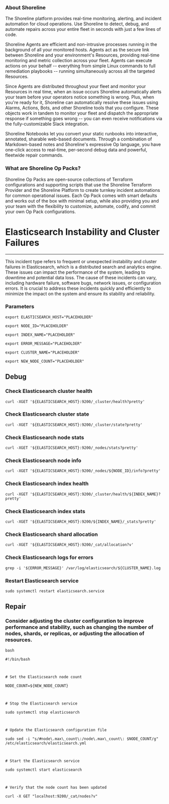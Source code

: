 
### About Shoreline
The Shoreline platform provides real-time monitoring, alerting, and incident automation for cloud operations. Use Shoreline to detect, debug, and automate repairs across your entire fleet in seconds with just a few lines of code.

Shoreline Agents are efficient and non-intrusive processes running in the background of all your monitored hosts. Agents act as the secure link between Shoreline and your environment's Resources, providing real-time monitoring and metric collection across your fleet. Agents can execute actions on your behalf -- everything from simple Linux commands to full remediation playbooks -- running simultaneously across all the targeted Resources.

Since Agents are distributed throughout your fleet and monitor your Resources in real time, when an issue occurs Shoreline automatically alerts your team before your operators notice something is wrong. Plus, when you're ready for it, Shoreline can automatically resolve these issues using Alarms, Actions, Bots, and other Shoreline tools that you configure. These objects work in tandem to monitor your fleet and dispatch the appropriate response if something goes wrong -- you can even receive notifications via the fully-customizable Slack integration.

Shoreline Notebooks let you convert your static runbooks into interactive, annotated, sharable web-based documents. Through a combination of Markdown-based notes and Shoreline's expressive Op language, you have one-click access to real-time, per-second debug data and powerful, fleetwide repair commands.

### What are Shoreline Op Packs?
Shoreline Op Packs are open-source collections of Terraform configurations and supporting scripts that use the Shoreline Terraform Provider and the Shoreline Platform to create turnkey incident automations for common operational issues. Each Op Pack comes with smart defaults and works out of the box with minimal setup, while also providing you and your team with the flexibility to customize, automate, codify, and commit your own Op Pack configurations.

# Elasticsearch Instability and Cluster Failures
---

This incident type refers to frequent or unexpected instability and cluster failures in Elasticsearch, which is a distributed search and analytics engine. These issues can impact the performance of the system, leading to downtime and potential data loss. The cause of these incidents can vary, including hardware failure, software bugs, network issues, or configuration errors. It is crucial to address these incidents quickly and efficiently to minimize the impact on the system and ensure its stability and reliability.

### Parameters
```shell
export ELASTICSEARCH_HOST="PLACEHOLDER"

export NODE_ID="PLACEHOLDER"

export INDEX_NAME="PLACEHOLDER"

export ERROR_MESSAGE="PLACEHOLDER"

export CLUSTER_NAME="PLACEHOLDER"

export NEW_NODE_COUNT="PLACEHOLDER"
```

## Debug

### Check Elasticsearch cluster health
```shell
curl -XGET '${ELASTICSEARCH_HOST}:9200/_cluster/health?pretty'
```

### Check Elasticsearch cluster state
```shell
curl -XGET '${ELASTICSEARCH_HOST}:9200/_cluster/state?pretty'
```

### Check Elasticsearch node stats
```shell
curl -XGET '${ELASTICSEARCH_HOST}:9200/_nodes/stats?pretty'
```

### Check Elasticsearch node info
```shell
curl -XGET '${ELASTICSEARCH_HOST}:9200/_nodes/${NODE_ID}/info?pretty'
```

### Check Elasticsearch index health
```shell
curl -XGET '${ELASTICSEARCH_HOST}:9200/_cluster/health/${INDEX_NAME}?pretty'
```

### Check Elasticsearch index stats
```shell
curl -XGET '${ELASTICSEARCH_HOST}:9200/${INDEX_NAME}/_stats?pretty'
```

### Check Elasticsearch shard allocation
```shell
curl -XGET '${ELASTICSEARCH_HOST}:9200/_cat/allocation?v'
```

### Check Elasticsearch logs for errors
```shell
grep -i '${ERROR_MESSAGE}' /var/log/elasticsearch/${CLUSTER_NAME}.log
```

### Restart Elasticsearch service
```shell
sudo systemctl restart elasticsearch.service
```

## Repair

### Consider adjusting the cluster configuration to improve performance and stability, such as changing the number of nodes, shards, or replicas, or adjusting the allocation of resources.
```shell
bash

#!/bin/bash



# Set the Elasticsearch node count

NODE_COUNT=${NEW_NODE_COUNT}



# Stop the Elasticsearch service

sudo systemctl stop elasticsearch



# Update the Elasticsearch configuration file

sudo sed -i "s/#node\.max\_count\:/node\.max\_count\: $NODE_COUNT/g" /etc/elasticsearch/elasticsearch.yml



# Start the Elasticsearch service

sudo systemctl start elasticsearch



# Verify that the node count has been updated

curl -X GET "localhost:9200/_cat/nodes?v"


```